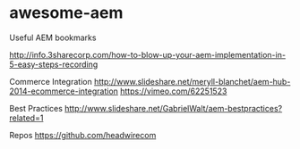 # awesome-aem
Useful AEM bookmarks

http://info.3sharecorp.com/how-to-blow-up-your-aem-implementation-in-5-easy-steps-recording

Commerce Integration
http://www.slideshare.net/meryll-blanchet/aem-hub-2014-ecommerce-integration
https://vimeo.com/62251523

Best Practices
http://www.slideshare.net/GabrielWalt/aem-bestpractices?related=1

Repos
https://github.com/headwirecom
